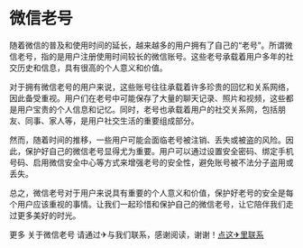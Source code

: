 # 微信老号

随着微信的普及和使用时间的延长，越来越多的用户拥有了自己的“老号”。所谓微信老号，指的是用户注册使用时间较长的微信账号。这些老号承载着用户多年的社交历史和信息，具有很高的个人意义和价值。

对于拥有微信老号的用户来说，这些账号往往承载着许多珍贵的回忆和关系网络，因此备受重视。用户们在老号中可能保存了大量的聊天记录、照片和视频，这些都是用户宝贵的个人信息和记忆。同时，老号也承载着用户的社交关系网，包括朋友、同事、家人等，是用户社交生活的重要组成部分。

然而，随着时间的推移，一些用户可能会面临老号被注销、丢失或被盗的风险。因此，保护好自己的微信老号显得尤为重要。用户可以通过设置安全密码、绑定手机号码、启用微信安全中心等方式来增强老号的安全性，避免账号被不法分子盗用或丢失。

总之，微信老号对于用户来说具有重要的个人意义和价值，保护好老号的安全是每个用户应该重视的事情。让我们一起珍惜和保护自己的微信老号，让它陪伴我们走过更多美好的时光。

更多 关于微信老号 请通过✈与我们联系，感谢阅读，谢谢！[点这✈里联系](https://c.k02.cc)